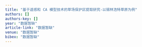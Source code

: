 ```yaml
---
title: "基于遥感和 CA 模型技术的草场保护区提取研究-以锡林浩特草原为例"
authors: []
authors-key: []
year: "数据暂缺"
article-link: "数据暂缺"
venue: "数据暂缺"
bibex: "数据暂缺"
---
```

